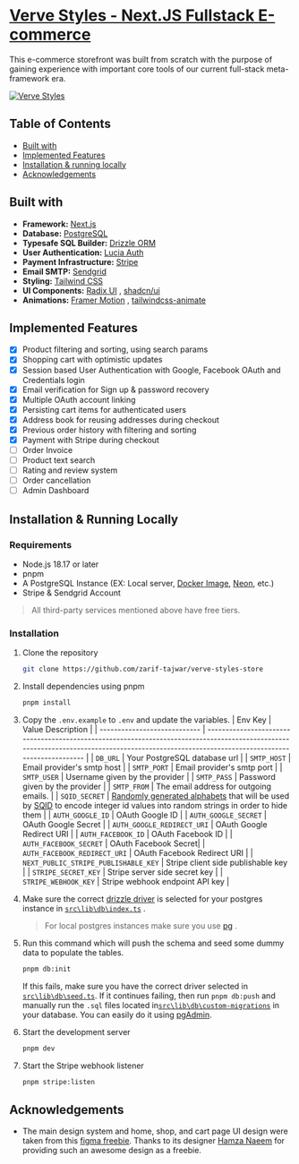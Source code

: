 # [Verve Styles - Next.JS Fullstack E-commerce](https://verve-styles.vercel.app)

This e-commerce storefront was built from scratch with the purpose of gaining experience with important core tools of our current full-stack meta-framework era.

[![Verve Styles](https://res.cloudinary.com/dwwqgvfux/image/upload/v1714754150/cqjqtld2yg4fmrlhtkzn.jpg)](https://verve-styles.vercel.app)

## Table of Contents

- [Built with](#built-with)
- [Implemented Features](#implemented-features)
- [Installation & running locally](#installation--running-locally)
- [Acknowledgements](#acknowledgements)

## Built with

- **Framework:** [Next.js](https://nextjs.org)
- **Database:** [PostgreSQL](https://neon.tech/)
- **Typesafe SQL Builder:** [Drizzle ORM](https://orm.drizzle.team/)
- **User Authentication:** [Lucia Auth](https://lucia-auth.com/)
- **Payment Infrastructure:** [Stripe](https://stripe.com)
- **Email SMTP:** [Sendgrid](https://sendgrid.com/en-us)
- **Styling:** [Tailwind CSS](https://tailwindcss.com/)
- **UI Components:** [Radix UI](https://www.radix-ui.com/) , [shadcn/ui](https://ui.shadcn.com)
- **Animations:** [Framer Motion](https://www.framer.com/motion/) , [tailwindcss-animate](https://www.npmjs.com/package/tailwindcss-animate)

## Implemented Features

- [x] Product filtering and sorting, using search params
- [x] Shopping cart with optimistic updates
- [x] Session based User Authentication with Google, Facebook OAuth and Credentials login
- [x] Email verification for Sign up & password recovery
- [x] Multiple OAuth account linking
- [x] Persisting cart items for authenticated users
- [x] Address book for reusing addresses during checkout
- [x] Previous order history with filtering and sorting
- [x] Payment with Stripe during checkout
- [ ] Order Invoice
- [ ] Product text search
- [ ] Rating and review system
- [ ] Order cancellation
- [ ] Admin Dashboard

## Installation & Running Locally

### Requirements

- Node.js 18.17 or later
- pnpm
- A PostgreSQL Instance (EX: Local server, [Docker Image](https://hub.docker.com/_/postgres), [Neon](https://neon.tech/), etc.)
- Stripe & Sendgrid Account

> All third-party services mentioned above have free tiers.

### Installation

1. Clone the repository

   ```bash
   git clone https://github.com/zarif-tajwar/verve-styles-store
   ```

2. Install dependencies using pnpm

   ```bash
   pnpm install
   ```

3. Copy the `.env.example` to `.env` and update the variables.
   | Env Key | Value Description |
   | ---------------------------- | -------------------------------------------------------------------------------------------------------------------------------------------------------------------------------------------- |
   | `DB_URL` | Your PostgreSQL database url |
   | `SMTP_HOST` | Email provider's smtp host |
   | `SMTP_PORT` | Email provider's smtp port |
   | `SMTP_USER` | Username given by the provider |
   | `SMTP_PASS` | Password given by the provider |
   | `SMTP_FROM` | The email address for outgoing emails. |
   | `SQID_SECRET` | [Randomly generated alphabets](https://sqids.org/playground) that will be used by [SQID](https://sqids.org/javascript) to encode integer id values into random strings in order to hide them |
   | `AUTH_GOOGLE_ID` | OAuth Google ID |
   | `AUTH_GOOGLE_SECRET` | OAuth Google Secret |
   | `AUTH_GOOGLE_REDIRECT_URI` | OAuth Google Redirect URI |
   | `AUTH_FACEBOOK_ID` | OAuth Facebook ID |
   | `AUTH_FACEBOOK_SECRET` | OAuth Facebook Secret|
   | `AUTH_FACEBOOK_REDIRECT_URI` | OAuth Facebook Redirect URI |
   | `NEXT_PUBLIC_STRIPE_PUBLISHABLE_KEY` | Stripe client side publishable key |
   | `STRIPE_SECRET_KEY` | Stripe server side secret key |
   | `STRIPE_WEBHOOK_KEY` | Stripe webhook endpoint API key |
4. Make sure the correct [drizzle driver](https://orm.drizzle.team/docs/get-started-postgresql) is selected for your postgres instance in [`src\lib\db\index.ts`](./src/lib/db/index.ts) .
   > For local postgres instances make sure you use [pg](https://orm.drizzle.team/docs/get-started-postgresql#node-postgres) .
5. Run this command which will push the schema and seed some dummy data to populate the tables.

   ```bash
   pnpm db:init
   ```

   If this fails, make sure you have the correct driver selected in [`src\lib\db\seed.ts`](./src/lib/db/seed.ts). If it continues failing, then run `pnpm db:push` and manually run the `.sql` files located in[`src\lib\db\custom-migrations`](./src/lib/db/custom-migrations) in your database. You can easily do it using [pgAdmin](https://www.pgadmin.org/).

6. Start the development server

   ```bash
   pnpm dev
   ```

7. Start the Stripe webhook listener

   ```bash
   pnpm stripe:listen
   ```

## Acknowledgements

- The main design system and home, shop, and cart page UI design were taken from this [figma freebie](https://www.figma.com/community/file/1273571982885059508/e-commerce-website-template-freebie). Thanks to its designer [Hamza Naeem](https://www.linkedin.com/in/hamzauix/) for providing such an awesome design as a freebie.
